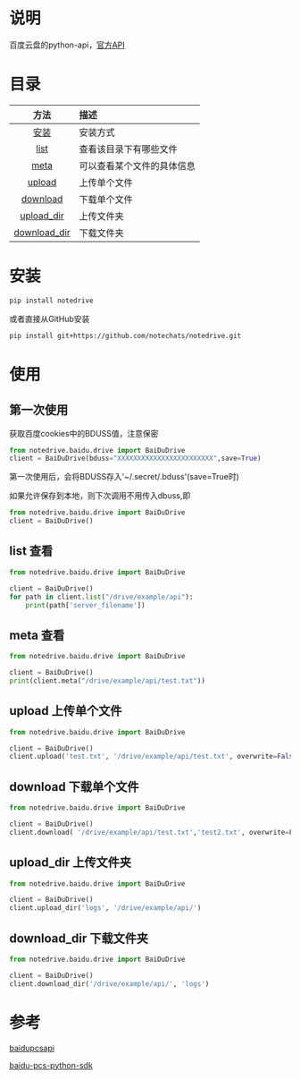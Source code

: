 
# 说明
百度云盘的python-api，[官方API](https://openapi.baidu.com/wiki/index.php?title=docs/pcs/rest/file_data_apis_list)

# 目录

|方法|描述|
|:--:|:--|
|[安装](#安装)|安装方式|
|[list](#list-查看)|查看该目录下有哪些文件|
|[meta](#meta-查看)|可以查看某个文件的具体信息|
|[upload](#upload-上传单个文件)|上传单个文件|
|[download](#download-下载单个文件)|下载单个文件|
|[upload_dir](#upload_dir-上传文件夹)|上传文件夹|
|[download_dir](#download_dir-下载文件夹)|下载文件夹|



# 安装

```bash
pip install notedrive
```
或者直接从GitHub安装
```bash
pip install git+https://github.com/notechats/notedrive.git
```

# 使用
## 第一次使用
获取百度cookies中的BDUSS值，注意保密
```python
from notedrive.baidu.drive import BaiDuDrive
client = BaiDuDrive(bduss="XXXXXXXXXXXXXXXXXXXXXXXX",save=True)
```
第一次使用后，会将BDUSS存入'~/.secret/.bduss'(save=True时)

如果允许保存到本地，则下次调用不用传入dbuss,即
```python
from notedrive.baidu.drive import BaiDuDrive
client = BaiDuDrive()
```

## list 查看
```python
from notedrive.baidu.drive import BaiDuDrive

client = BaiDuDrive()
for path in client.list("/drive/example/api"):
    print(path['server_filename'])
```

## meta 查看
```python
from notedrive.baidu.drive import BaiDuDrive

client = BaiDuDrive()
print(client.meta("/drive/example/api/test.txt"))
```

## upload 上传单个文件
```python
from notedrive.baidu.drive import BaiDuDrive

client = BaiDuDrive()
client.upload('test.txt', '/drive/example/api/test.txt', overwrite=False)
```

## download 下载单个文件
```python
from notedrive.baidu.drive import BaiDuDrive

client = BaiDuDrive()
client.download( '/drive/example/api/test.txt','test2.txt', overwrite=False)
```

## upload_dir 上传文件夹
```python
from notedrive.baidu.drive import BaiDuDrive

client = BaiDuDrive()
client.upload_dir('logs', '/drive/example/api/')
```

## download_dir 下载文件夹
```python
from notedrive.baidu.drive import BaiDuDrive

client = BaiDuDrive()
client.download_dir('/drive/example/api/', 'logs')
```


# 参考

[baidupcsapi](https://github.com/ly0/baidupcsapi)

[baidu-pcs-python-sdk](https://github.com/mozillazg/baidu-pcs-python-sdk)


